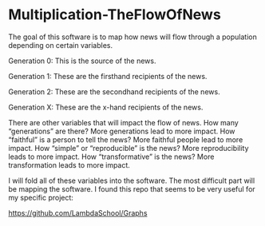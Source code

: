 # Multiplication-TheFlowOfNews
The goal of this software is to map how news will flow through a population depending on certain variables.

Generation 0: This is the source of the news.

Generation 1: These are the firsthand recipients of the news.

Generation 2: These are the secondhand recipients of the news.

Generation X: These are the x-hand recipients of the news.

There are other variables that will impact the flow of news. 
How many “generations” are there? More generations lead to more impact. 
How “faithful” is a person to tell the news? More faithful people lead to more impact.
How “simple” or “reproducible” is the news? More reproducibility leads to more impact.
How “transformative” is the news? More transformation leads to more impact. 

I will fold all of these variables into the software. The most difficult part will be mapping the software. I found this repo that seems to be very useful for my specific project: 

https://github.com/LambdaSchool/Graphs

